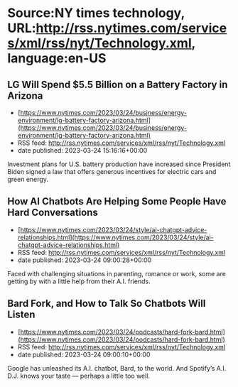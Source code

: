 # Source:NY times technology, URL:http://rss.nytimes.com/services/xml/rss/nyt/Technology.xml, language:en-US

## LG Will Spend $5.5 Billion on a Battery Factory in Arizona
 - [https://www.nytimes.com/2023/03/24/business/energy-environment/lg-battery-factory-arizona.html](https://www.nytimes.com/2023/03/24/business/energy-environment/lg-battery-factory-arizona.html)
 - RSS feed: http://rss.nytimes.com/services/xml/rss/nyt/Technology.xml
 - date published: 2023-03-24 15:16:16+00:00

Investment plans for U.S. battery production have increased since President Biden signed a law that offers generous incentives for electric cars and green energy.

## How AI Chatbots Are Helping Some People Have Hard Conversations
 - [https://www.nytimes.com/2023/03/24/style/ai-chatgpt-advice-relationships.html](https://www.nytimes.com/2023/03/24/style/ai-chatgpt-advice-relationships.html)
 - RSS feed: http://rss.nytimes.com/services/xml/rss/nyt/Technology.xml
 - date published: 2023-03-24 09:00:28+00:00

Faced with challenging situations in parenting, romance or work, some are getting by with a little help from their A.I. friends.

## Bard Fork, and How to Talk So Chatbots Will Listen
 - [https://www.nytimes.com/2023/03/24/podcasts/hard-fork-bard.html](https://www.nytimes.com/2023/03/24/podcasts/hard-fork-bard.html)
 - RSS feed: http://rss.nytimes.com/services/xml/rss/nyt/Technology.xml
 - date published: 2023-03-24 09:00:10+00:00

Google has unleashed its A.I. chatbot, Bard, to the world. And Spotify’s A.I. D.J. knows your taste — perhaps a little too well.

